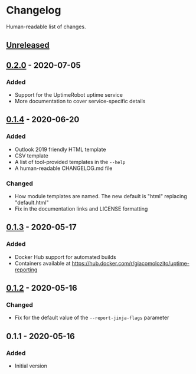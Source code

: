 # Changelog

Human-readable list of changes.


## [Unreleased]

## [0.2.0] - 2020-07-05

### Added

- Support for the UptimeRobot uptime service
- More documentation to cover service-specific details


## [0.1.4] - 2020-06-20

### Added

- Outlook 2019 friendly HTML template
- CSV template
- A list of tool-provided templates in the `--help`
- A human-readable CHANGELOG.md file

### Changed

- How module templates are named. The new default is "html" replacing "default.html"
- Fix in the documentation links and LICENSE formatting


## [0.1.3] - 2020-05-17

### Added

- Docker Hub support for automated builds
- Containers available at https://hub.docker.com/r/giacomolozito/uptime-reporting


## [0.1.2] - 2020-05-16

### Changed

- Fix for the default value of the `--report-jinja-flags` parameter


## 0.1.1 - 2020-05-16

### Added
- Initial version

[unreleased]: https://github.com/giacomolozito/uptime-reporting/compare/0.2.0...HEAD
[0.2.0]: https://github.com/giacomolozito/uptime-reporting/compare/0.1.4...0.2.0
[0.1.4]: https://github.com/giacomolozito/uptime-reporting/compare/0.1.3...0.1.4
[0.1.3]: https://github.com/giacomolozito/uptime-reporting/compare/0.1.2...0.1.3
[0.1.2]: https://github.com/giacomolozito/uptime-reporting/compare/d3365ce2db...0.1.2
